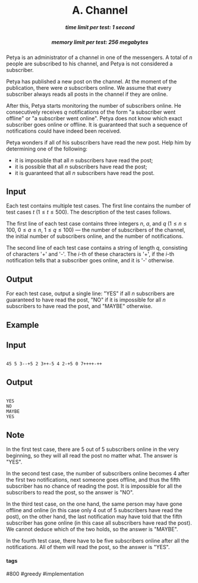 <h1 style='text-align: center;'> A. Channel</h1>

<h5 style='text-align: center;'>time limit per test: 1 second</h5>
<h5 style='text-align: center;'>memory limit per test: 256 megabytes</h5>

Petya is an administrator of a channel in one of the messengers. A total of $n$ people are subscribed to his channel, and Petya is not considered a subscriber.

Petya has published a new post on the channel. At the moment of the publication, there were $a$ subscribers online. We assume that every subscriber always reads all posts in the channel if they are online.

After this, Petya starts monitoring the number of subscribers online. He consecutively receives $q$ notifications of the form "a subscriber went offline" or "a subscriber went online". Petya does not know which exact subscriber goes online or offline. It is guaranteed that such a sequence of notifications could have indeed been received.

Petya wonders if all of his subscribers have read the new post. Help him by determining one of the following: 

* it is impossible that all $n$ subscribers have read the post;
* it is possible that all $n$ subscribers have read the post;
* it is guaranteed that all $n$ subscribers have read the post.
## Input

Each test contains multiple test cases. The first line contains the number of test cases $t$ ($1 \le t \le 500$). The description of the test cases follows.

The first line of each test case contains three integers $n$, $a$, and $q$ ($1 \le n \le 100$, $0 \le a \le n$, $1 \le q \le 100$) — the number of subscribers of the channel, the initial number of subscribers online, and the number of notifications.

The second line of each test case contains a string of length $q$, consisting of characters '+' and '-'. The $i$-th of these characters is '+', if the $i$-th notification tells that a subscriber goes online, and it is '-' otherwise.

## Output

For each test case, output a single line: "YES" if all $n$ subscribers are guaranteed to have read the post, "NO" if it is impossible for all $n$ subscribers to have read the post, and "MAYBE" otherwise.

## Example

## Input


```

45 5 3--+5 2 3++-5 4 2-+5 0 7++++-++
```
## Output


```

YES
NO
MAYBE
YES

```
## Note

In the first test case, there are $5$ out of $5$ subscribers online in the very beginning, so they will all read the post no matter what. The answer is "YES".

In the second test case, the number of subscribers online becomes $4$ after the first two notifications, next someone goes offline, and thus the fifth subscriber has no chance of reading the post. It is impossible for all the subscribers to read the post, so the answer is "NO".

In the third test case, on the one hand, the same person may have gone offline and online (in this case only $4$ out of $5$ subscribers have read the post), on the other hand, the last notification may have told that the fifth subscriber has gone online (in this case all subscribers have read the post). We cannot deduce which of the two holds, so the answer is "MAYBE".

In the fourth test case, there have to be five subscribers online after all the notifications. All of them will read the post, so the answer is "YES".



#### tags 

#800 #greedy #implementation 